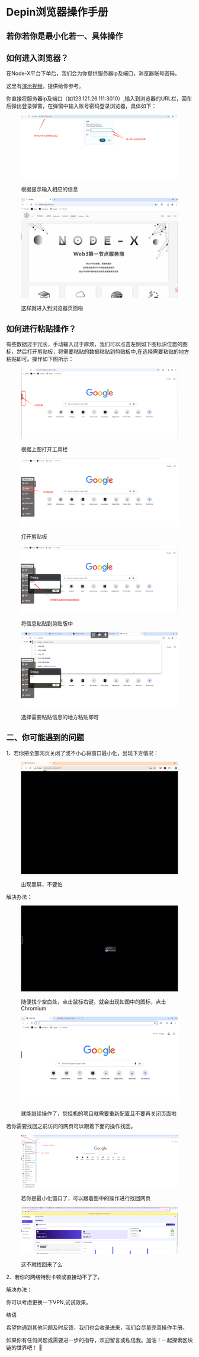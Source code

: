 # Depin浏览器操作手册

## 若你若你是最小化若一、具体操作

## 如何进入浏览器？

在Node-X平台下单后，我们会为你提供服务器ip及端口，浏览器账号密码。

这里有[演示视频](https://www.youtube.com/watch?v=nsNJt2drGbg)，提供给你参考。

你直接将服务器ip及端口（如123.121.26.111:3010）,输入到浏览器的URL栏，回车后弹出登录弹窗，在弹窗中输入账号密码登录浏览器，具体如下：

<figure><img src="../../../../.gitbook/assets/微信图片_20241105144223.png" alt=""><figcaption><p>根据提示输入相应的信息</p></figcaption></figure>

<figure><img src="../../../../.gitbook/assets/微信图片_20241107113606.png" alt=""><figcaption><p>这样就进入到浏览器页面啦</p></figcaption></figure>

## 如何进行粘贴操作？

有些数据过于冗长，手动输入过于麻烦，我们可以点击左侧如下图标识位置的图标，然后打开剪贴板，将需要粘贴的数据粘贴到剪贴板中,在选择需要粘贴的地方粘贴即可。操作如下图所示：

<figure><img src="../../../../.gitbook/assets/微信图片_20241107162751.png" alt=""><figcaption><p>根据上图打开工具栏</p></figcaption></figure>

<figure><img src="../../../../.gitbook/assets/微信图片_20241107162819.png" alt=""><figcaption><p>打开剪贴板</p></figcaption></figure>

<figure><img src="../../../../.gitbook/assets/微信图片_20241107162824.png" alt=""><figcaption><p>将信息粘贴到剪贴版中</p></figcaption></figure>

<figure><img src="../../../../.gitbook/assets/微信图片_20241107162827.png" alt=""><figcaption><p>选择需要粘贴信息的地方粘贴即可</p></figcaption></figure>



## 二、你可能遇到的问题

1、若你把全部网页关闭了或不小心将窗口最小化，出现下方情况：

<figure><img src="../../../../.gitbook/assets/微信图片_20241107112858.png" alt=""><figcaption><p>出现黑屏，不要怕</p></figcaption></figure>

解决办法：

<figure><img src="../../../../.gitbook/assets/微信图片_20241107112909.png" alt=""><figcaption><p>随便找个空白处，点击鼠标右键，就会出现如图中的图标，点击Chromium</p></figcaption></figure>

<figure><img src="../../../../.gitbook/assets/微信图片_20241107112913.png" alt=""><figcaption><p>就能继续操作了，您挂机的项目就需要重新配置且不要再关闭页面啦</p></figcaption></figure>

若你需要找回之前访问的网页可以跟着下面的操作找回。

<figure><img src="../../../../.gitbook/assets/微信图片_20241109105456.png" alt=""><figcaption><p>若你是最小化窗口了，可以跟着图中的操作进行找回网页</p></figcaption></figure>

<figure><img src="../../../../.gitbook/assets/微信图片_20241109105508.png" alt=""><figcaption><p>这不就找回来了么</p></figcaption></figure>

2、若你的网络特别卡顿或直接动不了了。

解决办法：

你可以考虑更换一下VPN,试试效果。



结语

希望你遇到其他问题及时反馈，我们也会收录进来，我们会尽量完善操作手册。

如果你有任何问题或需要进一步的指导，欢迎留言或私信我。加油！一起探索区块链的世界吧！ 🚀

